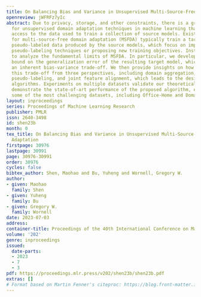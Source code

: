 ```yaml
---
title: On Balancing Bias and Variance in Unsupervised Multi-Source-Free Domain Adaptation
openreview: jWFRFz7yIc
abstract: Due to privacy, storage, and other constraints, there is a growing need
  for unsupervised domain adaptation techniques in machine learning that do not require
  access to the data used to train a collection of source models. Existing methods
  for multi-source-free domain adaptation (MSFDA) typically train a target model using
  pseudo-labeled data produced by the source models, which focus on improving the
  pseudo-labeling techniques or proposing new training objectives. Instead, we aim
  to analyze the fundamental limits of MSFDA. In particular, we develop an information-theoretic
  bound on the generalization error of the resulting target model, which illustrates
  an inherent bias-variance trade-off. We then provide insights on how to balance
  this trade-off from three perspectives, including domain aggregation, selective
  pseudo-labeling, and joint feature alignment, which leads to the design of novel
  algorithms. Experiments on multiple datasets validate our theoretical analysis and
  demonstrate the state-of-art performance of the proposed algorithm, especially on
  some of the most challenging datasets, including Office-Home and DomainNet.
layout: inproceedings
series: Proceedings of Machine Learning Research
publisher: PMLR
issn: 2640-3498
id: shen23b
month: 0
tex_title: On Balancing Bias and Variance in Unsupervised Multi-Source-Free Domain
  Adaptation
firstpage: 30976
lastpage: 30991
page: 30976-30991
order: 30976
cycles: false
bibtex_author: Shen, Maohao and Bu, Yuheng and Wornell, Gregory W.
author:
- given: Maohao
  family: Shen
- given: Yuheng
  family: Bu
- given: Gregory W.
  family: Wornell
date: 2023-07-03
address: 
container-title: Proceedings of the 40th International Conference on Machine Learning
volume: '202'
genre: inproceedings
issued:
  date-parts:
  - 2023
  - 7
  - 3
pdf: https://proceedings.mlr.press/v202/shen23b/shen23b.pdf
extras: []
# Format based on Martin Fenner's citeproc: https://blog.front-matter.io/posts/citeproc-yaml-for-bibliographies/
---
```

